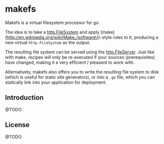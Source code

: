# makefs

Makefs is a virtual filesystem processor for go.

The idea is to take a
[http.FileSystem](http://golang.org/pkg/net/http/#FileSystem) and apply
[make](http://en.wikipedia.org/wiki/Make_(software\))-style rules to it,
producing a new virtual `http.FileSystem` as the output.

The resulting file system can be served using the
[http.FileServer](http://golang.org/pkg/net/http/#FileServer). Just like with
make, recipes will only be re-executed if your sources (prerequisites) have
changed, making it a very efficient / pleasent to work with.

Alternatively, makefs also offers you to write the resulting file system to
disk (which is useful for static site generators), or into a `.go` file, which
you can statically link into your application for deployment.

## Introduction

@TODO

## License

@TODO
